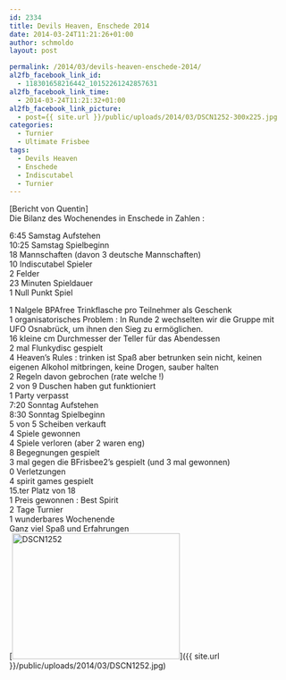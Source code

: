 ```yaml
---
id: 2334
title: Devils Heaven, Enschede 2014
date: 2014-03-24T11:21:26+01:00
author: schmoldo
layout: post

permalink: /2014/03/devils-heaven-enschede-2014/
al2fb_facebook_link_id:
  - 118301658216442_10152261242857631
al2fb_facebook_link_time:
  - 2014-03-24T11:21:32+01:00
al2fb_facebook_link_picture:
  - post={{ site.url }}/public/uploads/2014/03/DSCN1252-300x225.jpg
categories:
  - Turnier
  - Ultimate Frisbee
tags:
  - Devils Heaven
  - Enschede
  - Indiscutabel
  - Turnier
---
```

[Bericht von Quentin]  
Die Bilanz des Wochenendes in Enschede in Zahlen :

6:45 Samstag Aufstehen  
10:25 Samstag Spielbeginn  
18 Mannschaften (davon 3 deutsche Mannschaften)  
10 Indiscutabel Spieler  
2 Felder  
23 Minuten Spieldauer  
1 Null Punkt Spiel  
<!--more-->

  
1 Nalgele BPAfree Trinkflasche pro Teilnehmer als Geschenk  
1 organisatorisches Problem : In Runde 2 wechselten wir die Gruppe mit UFO Osnabrück, um ihnen den Sieg zu ermöglichen.  
16 kleine cm Durchmesser der Teller für das Abendessen  
2 mal Flunkydisc gespielt  
4 Heaven&#8217;s Rules : trinken ist Spaß aber betrunken sein nicht, keinen eigenen Alkohol mitbringen, keine Drogen, sauber halten  
2 Regeln davon gebrochen (rate welche !)  
2 von 9 Duschen haben gut funktioniert  
1 Party verpasst  
7:20 Sonntag Aufstehen  
8:30 Sonntag Spielbeginn  
5 von 5 Scheiben verkauft  
4 Spiele gewonnen  
4 Spiele verloren (aber 2 waren eng)  
8 Begegnungen gespielt  
3 mal gegen die BFrisbee2&#8217;s gespielt (und 3 mal gewonnen)  
0 Verletzungen  
4 spirit games gespielt  
15.ter Platz von 18  
1 Preis gewonnen : Best Spirit  
2 Tage Turnier  
1 wunderbares Wochenende  
Ganz viel Spaß und Erfahrungen  
[<img class="aligncenter size-medium wp-image-2330" alt="DSCN1252" src="{{ site.url }}/public/uploads/2014/03/DSCN1252-300x225.jpg" width="300" height="225"  />]({{ site.url }}/public/uploads/2014/03/DSCN1252.jpg)